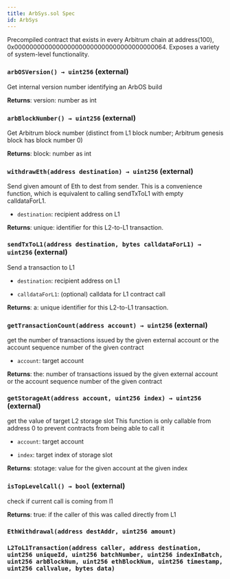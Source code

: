 ```yaml
---
title: ArbSys.sol Spec
id: ArbSys
---
```


Precompiled contract that exists in every Arbitrum chain at address(100), 0x0000000000000000000000000000000000000064. Exposes a variety of system-level functionality.





### `arbOSVersion() → uint256` (external)

Get internal version number identifying an ArbOS build





**Returns**: version: number as int


### `arbBlockNumber() → uint256` (external)

Get Arbitrum block number (distinct from L1 block number; Arbitrum genesis block has block number 0)





**Returns**: block: number as int


### `withdrawEth(address destination) → uint256` (external)

Send given amount of Eth to dest from sender.
This is a convenience function, which is equivalent to calling sendTxToL1 with empty calldataForL1.




- `destination`: recipient address on L1


**Returns**: unique: identifier for this L2-to-L1 transaction.


### `sendTxToL1(address destination, bytes calldataForL1) → uint256` (external)

Send a transaction to L1




- `destination`: recipient address on L1

- `calldataForL1`: (optional) calldata for L1 contract call


**Returns**: a: unique identifier for this L2-to-L1 transaction.


### `getTransactionCount(address account) → uint256` (external)

get the number of transactions issued by the given external account or the account sequence number of the given contract




- `account`: target account


**Returns**: the: number of transactions issued by the given external account or the account sequence number of the given contract


### `getStorageAt(address account, uint256 index) → uint256` (external)

get the value of target L2 storage slot
This function is only callable from address 0 to prevent contracts from being able to call it




- `account`: target account

- `index`: target index of storage slot


**Returns**: stotage: value for the given account at the given index


### `isTopLevelCall() → bool` (external)

check if current call is coming from l1





**Returns**: true: if the caller of this was called directly from L1



### `EthWithdrawal(address destAddr, uint256 amount)`





### `L2ToL1Transaction(address caller, address destination, uint256 uniqueId, uint256 batchNumber, uint256 indexInBatch, uint256 arbBlockNum, uint256 ethBlockNum, uint256 timestamp, uint256 callvalue, bytes data)`





